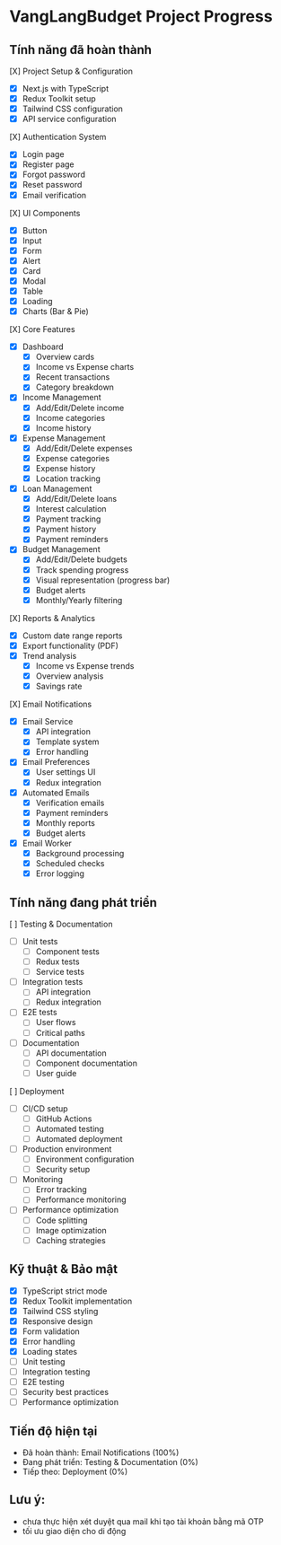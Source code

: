 # VangLangBudget Project Progress

## Tính năng đã hoàn thành

[X] Project Setup & Configuration
  - [X] Next.js with TypeScript
  - [X] Redux Toolkit setup
  - [X] Tailwind CSS configuration
  - [X] API service configuration

[X] Authentication System
  - [X] Login page
  - [X] Register page
  - [X] Forgot password
  - [X] Reset password
  - [X] Email verification

[X] UI Components
  - [X] Button
  - [X] Input
  - [X] Form
  - [X] Alert
  - [X] Card
  - [X] Modal
  - [X] Table
  - [X] Loading
  - [X] Charts (Bar & Pie)

[X] Core Features
  - [X] Dashboard
    - [X] Overview cards
    - [X] Income vs Expense charts
    - [X] Recent transactions
    - [X] Category breakdown
  - [X] Income Management
    - [X] Add/Edit/Delete income
    - [X] Income categories
    - [X] Income history
  - [X] Expense Management
    - [X] Add/Edit/Delete expenses
    - [X] Expense categories
    - [X] Expense history
    - [X] Location tracking
  - [X] Loan Management
    - [X] Add/Edit/Delete loans
    - [X] Interest calculation
    - [X] Payment tracking
    - [X] Payment history
    - [X] Payment reminders
  - [X] Budget Management
    - [X] Add/Edit/Delete budgets
    - [X] Track spending progress
    - [X] Visual representation (progress bar)
    - [X] Budget alerts
    - [X] Monthly/Yearly filtering

[X] Reports & Analytics
  - [X] Custom date range reports
  - [X] Export functionality (PDF)
  - [X] Trend analysis
    - [X] Income vs Expense trends
    - [X] Overview analysis
    - [X] Savings rate

[X] Email Notifications
  - [X] Email Service
    - [X] API integration
    - [X] Template system
    - [X] Error handling
  - [X] Email Preferences
    - [X] User settings UI
    - [X] Redux integration
  - [X] Automated Emails
    - [X] Verification emails
    - [X] Payment reminders
    - [X] Monthly reports
    - [X] Budget alerts
  - [X] Email Worker
    - [X] Background processing
    - [X] Scheduled checks
    - [X] Error logging

## Tính năng đang phát triển

[ ] Testing & Documentation
  - [ ] Unit tests
    - [ ] Component tests
    - [ ] Redux tests
    - [ ] Service tests
  - [ ] Integration tests
    - [ ] API integration
    - [ ] Redux integration
  - [ ] E2E tests
    - [ ] User flows
    - [ ] Critical paths
  - [ ] Documentation
    - [ ] API documentation
    - [ ] Component documentation
    - [ ] User guide

[ ] Deployment
  - [ ] CI/CD setup
    - [ ] GitHub Actions
    - [ ] Automated testing
    - [ ] Automated deployment
  - [ ] Production environment
    - [ ] Environment configuration
    - [ ] Security setup
  - [ ] Monitoring
    - [ ] Error tracking
    - [ ] Performance monitoring
  - [ ] Performance optimization
    - [ ] Code splitting
    - [ ] Image optimization
    - [ ] Caching strategies

## Kỹ thuật & Bảo mật
- [X] TypeScript strict mode
- [X] Redux Toolkit implementation
- [X] Tailwind CSS styling
- [X] Responsive design
- [X] Form validation
- [X] Error handling
- [X] Loading states
- [ ] Unit testing
- [ ] Integration testing
- [ ] E2E testing
- [ ] Security best practices
- [ ] Performance optimization

## Tiến độ hiện tại
- Đã hoàn thành: Email Notifications (100%)
- Đang phát triển: Testing & Documentation (0%)
- Tiếp theo: Deployment (0%)

## Lưu ý:
- chưa thực hiện xét duyệt qua mail khi tạo tài khoản bằng mã OTP
- tối ưu giao diện cho di động
